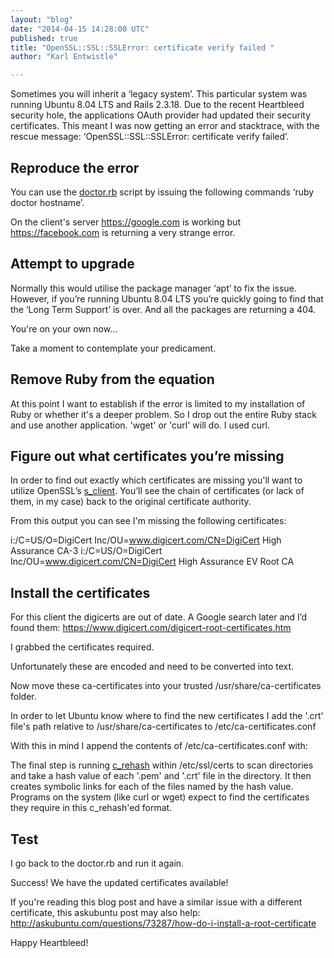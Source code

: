 ```yaml
---
layout: "blog"
date: "2014-04-15 14:28:00 UTC"
published: true
title: "OpenSSL::SSL::SSLError: certificate verify failed "
author: "Karl Entwistle"

---
```


Sometimes you will inherit a ‘legacy system’. This particular system was running Ubuntu 8.04 LTS and Rails 2.3.18. Due to the recent Heartbleed security hole, the applications OAuth provider had updated their security certificates. This meant I was now getting an error and stacktrace, with the rescue message: ‘OpenSSL::SSL::SSLError: certificate verify failed’.  ## Reproduce the error You can use the [doctor.rb](http://raw.githubusercontent.com/mislav/ssl-tools/8b3dec4bedcc725a142fa9bc297610f8d09f5d9d/doctor.rb) script by issuing the following commands ‘ruby doctor hostname’. <script src="https://gist.github.com/karlentwistle/10739717.js?file=Using%20the%20doctor%20script"></script>  On the client's server https://google.com is working but https://facebook.com is returning a very strange error. <script src="https://gist.github.com/karlentwistle/10739717.js?file=Output%20from%20doctor"></script>  ## Attempt to upgrade <script src="https://gist.github.com/karlentwistle/10739717.js?file=Update%20install%20packages"></script>  Normally this would utilise the package manager ‘apt’ to fix the issue. However, if you’re running Ubuntu 8.04 LTS you’re quickly going to find that the ‘Long Term Support’ is over. And all the packages are returning a 404.   You're on your own now...  Take a moment to contemplate your predicament.  ## Remove Ruby from the equation  At this point I want to establish if the error is limited to my installation of Ruby or whether it's a deeper problem. So I drop out the entire Ruby stack and use another application. 'wget' or 'curl' will do. I used curl. <script src="https://gist.github.com/karlentwistle/10739717.js?file=curl%20facebook"></script>  ## Figure out what certificates you’re missing  In order to find out exactly which certificates are missing you'll want to utilize OpenSSL’s [s\_client](http://www.openssl.org/docs/apps/s\_client.html). You’ll see the chain of certificates (or lack of them, in my case) back to the original certificate authority. <script src="https://gist.github.com/karlentwistle/10739717.js?file=openssl%20s_client%20-connect%20facebook"></script>  From this output you can see I'm missing the following certificates:  i:/C=US/O=DigiCert Inc/OU=www.digicert.com/CN=DigiCert High Assurance CA-3 i:/C=US/O=DigiCert Inc/OU=www.digicert.com/CN=DigiCert High Assurance EV Root CA  ## Install the certificates  For this client the digicerts are out of date. A Google search later and I’d found them: https://www.digicert.com/digicert-root-certificates.htm  I grabbed the certificates required. <script src="https://gist.github.com/karlentwistle/10739717.js?file=grab%20the%20certs"></script> Unfortunately these are encoded and need to be converted into text. <script src="https://gist.github.com/karlentwistle/10739717.js?file=convert%20encoded%20.crt%20to%20plaintext%20.crt"></script> Now move these ca-certificates into your trusted /usr/share/ca-certificates folder. <script src="https://gist.github.com/karlentwistle/10739717.js?file=move%20the%20certs"></script>  In order to let Ubuntu know where to find the new certificates I add the '.crt' file's path relative to /usr/share/ca-certificates to /etc/ca-certificates.conf  With this in mind I append the contents of /etc/ca-certificates.conf with: <script src="https://gist.github.com/karlentwistle/10739717.js?file=append%20crt"></script>  The final step is running [c\_rehash](http://www.tin.org/bin/man.cgi?section=1&topic=c\_rehash) within /etc/ssl/certs to scan directories and take a hash value of each '.pem' and '.crt' file in the directory. It then creates symbolic links for each of the files named by the hash value. Programs on the system (like curl or wget) expect to find the certificates they require in this c\_rehash'ed format.  <script src="https://gist.github.com/karlentwistle/10739717.js?file=rehash"></script>  ## Test  I go back to the doctor.rb and run it again.  Success! We have the updated certificates available!  <script src="https://gist.github.com/karlentwistle/10739717.js?file=successful%20ruby%20doctor"></script>  If you're reading this blog post and have a similar issue with a different certificate, this askubuntu post may also help: http://askubuntu.com/questions/73287/how-do-i-install-a-root-certificate  Happy Heartbleed!



